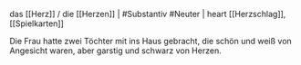 das [[Herz]] / die [[Herzen]] | #Substantiv #Neuter | heart
[[Herzschlag]], [[Spielkarten]]


Die Frau hatte zwei Töchter mit ins Haus gebracht, die schön und weiß von Angesicht waren, aber garstig und schwarz von Herzen.